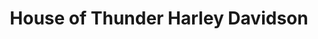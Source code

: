 ---
title: "House of Thunder Harley Davidson"
url: /morgan-hill/house-of-thunder-harley-davidson/
shop: motorcycle
---